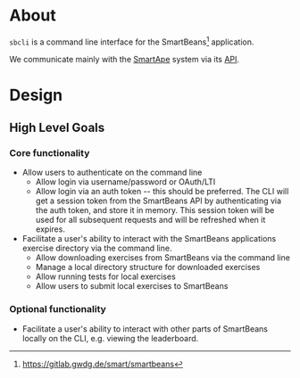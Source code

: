 # About

`sbcli` is a command line interface for the SmartBeans[^sb_gitlab] application.

We communicate mainly with the [SmartApe](^https://gitlab.gwdg.de/smart/smartape-dokumentation/) system via its [API](https://gitlab.gwdg.de/smart/smartape-dokumentation/-/wikis/api).

# Design

## High Level Goals

### Core functionality

- Allow users to authenticate on the command line
  - Allow login via username/password or OAuth/LTI
  - Allow login via an auth token -- this should be preferred. The CLI will get a session token from the SmartBeans API by authenticating via the auth token, and store it in memory. This session token will be used for all subsequent requests and will be refreshed when it expires.
- Facilitate a user's ability to interact with the SmartBeans applications exercise directory via the command line.
  - Allow downloading exercises from SmartBeans via the command line
  - Manage a local directory structure for downloaded exercises
  - Allow running tests for local exercises
  - Allow users to submit local exercises to SmartBeans

### Optional functionality

- Facilitate a user's ability to interact with other parts of SmartBeans locally on the CLI, e.g. viewing the leaderboard.

[^sb_gitlab]: https://gitlab.gwdg.de/smart/smartbeans
